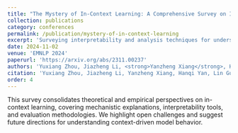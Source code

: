 ```yaml
---
title: "The Mystery of In-Context Learning: A Comprehensive Survey on Interpretation and Analysis"
collection: publications
category: conferences
permalink: /publication/mystery-of-in-context-learning
excerpt: 'Surveying interpretability and analysis techniques for understanding in-context learning.'
date: 2024-11-02
venue: 'EMNLP 2024'
paperurl: 'https://arxiv.org/abs/2311.00237'
authors: 'Yuxiang Zhou, Jiazheng Li, <strong>Yanzheng Xiang</strong>, Hanqi Yan, Lin Gui, Yulan He'
citation: 'Yuxiang Zhou, Jiazheng Li, Yanzheng Xiang, Hanqi Yan, Lin Gui, Yulan He. 2024. "The Mystery of In-Context Learning: A Comprehensive Survey on Interpretation and Analysis." In <i>EMNLP 2024</i>.'
order: 4
---
```


This survey consolidates theoretical and empirical perspectives on in-context learning, covering mechanistic explanations, interpretability tools, and evaluation methodologies. We highlight open challenges and suggest future directions for understanding context-driven model behavior.
